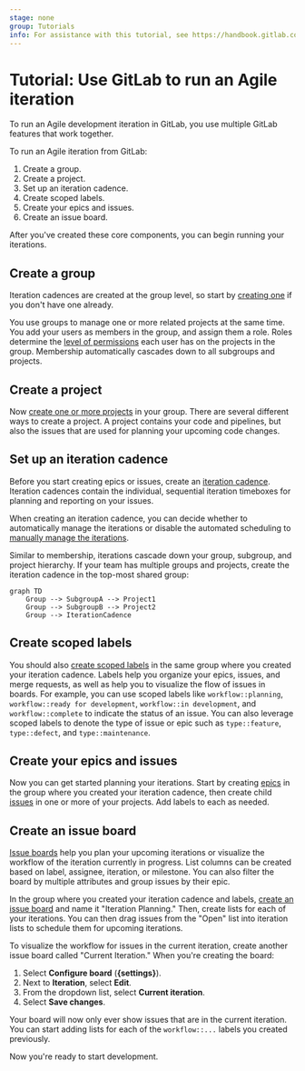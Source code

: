 ```yaml
---
stage: none
group: Tutorials
info: For assistance with this tutorial, see https://handbook.gitlab.com/handbook/product/ux/technical-writing/#assignments-to-other-projects-and-subjects.
---
```


# Tutorial: Use GitLab to run an Agile iteration

To run an Agile development iteration in GitLab, you use multiple GitLab features
that work together.

To run an Agile iteration from GitLab:

1. Create a group.
1. Create a project.
1. Set up an iteration cadence.
1. Create scoped labels.
1. Create your epics and issues.
1. Create an issue board.

After you've created these core components, you can begin running your iterations.

## Create a group

Iteration cadences are created at the group level, so start by
[creating one](../../user/group/index.md#create-a-group) if you don't have one already.

You use groups to manage one or more related projects at the same time.
You add your users as members in the group, and assign them a role. Roles determine
the [level of permissions](../../user/permissions.md) each user has on the projects in the group.
Membership automatically cascades down to all subgroups and projects.

## Create a project

Now [create one or more projects](../../user/project/index.md) in your group.
There are several different ways to create a project. A project contains
your code and pipelines, but also the issues that are used for planning your upcoming code changes.

## Set up an iteration cadence

Before you start creating epics or issues, create an
[iteration cadence](../../user/group/iterations/index.md#iteration-cadences).
Iteration cadences contain the individual, sequential iteration timeboxes for planning and reporting
on your issues.

When creating an iteration cadence, you can decide whether to automatically manage the iterations or
disable the automated scheduling to
[manually manage the iterations](../../user/group/iterations/index.md#create-an-iteration-manually).

Similar to membership, iterations cascade down your group, subgroup, and project hierarchy. If your team has multiple groups and projects, create the iteration cadence in the top-most shared group:

```mermaid
graph TD
    Group --> SubgroupA --> Project1
    Group --> SubgroupB --> Project2
    Group --> IterationCadence
```

## Create scoped labels

You should also [create scoped labels](../../user/project/labels.md) in the same group where you created
your iteration cadence. Labels help you
organize your epics, issues, and merge requests, as well as help you
to visualize the flow of issues in boards. For example, you can use scoped labels like
`workflow::planning`, `workflow::ready for development`, `workflow::in development`, and `workflow::complete`
to indicate the status of an issue. You can also leverage scoped labels to denote the type of issue
or epic such as `type::feature`, `type::defect`, and `type::maintenance`.

## Create your epics and issues

Now you can get started planning your iterations. Start by creating [epics](../../user/group/epics/index.md)
in the group where you created your iteration cadence,
then create child [issues](../../user/project/issues/index.md) in one or more of your projects.
Add labels to each as needed.

## Create an issue board

[Issue boards](../../user/project/issue_board.md) help you plan your upcoming iterations or visualize
the workflow of the iteration currently in progress. List columns can be created based on label,
assignee, iteration, or milestone. You can also filter the board by multiple attributes and group
issues by their epic.

In the group where you created your iteration cadence and labels,
[create an issue board](../../user/project/issue_board.md#create-an-issue-board) and name it
"Iteration Planning." Then, create lists for each of your iterations. You can then drag issues from
the "Open" list into iteration lists to schedule them for upcoming iterations.

To visualize the workflow for issues in the current iteration, create another issue board called
"Current Iteration." When you're creating the board:

1. Select **Configure board** (**{settings}**).
1. Next to **Iteration**, select **Edit**.
1. From the dropdown list, select **Current iteration**.
1. Select **Save changes**.

Your board will now only ever show issues that are in the current iteration.
You can start adding lists for each of the `workflow::...` labels you created previously.

Now you're ready to start development.
